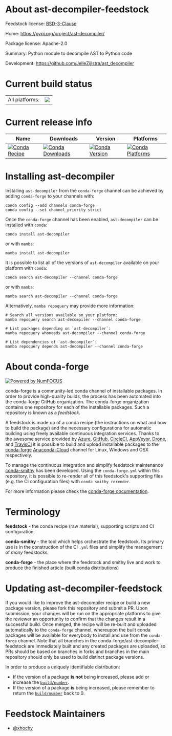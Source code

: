 About ast-decompiler-feedstock
==============================

Feedstock license: [BSD-3-Clause](https://github.com/conda-forge/ast-decompiler-feedstock/blob/main/LICENSE.txt)

Home: https://pypi.org/project/ast-decompiler/

Package license: Apache-2.0

Summary: Python module to decompile AST to Python code

Development: https://github.com/JelleZijlstra/ast_decompiler

Current build status
====================


<table><tr><td>All platforms:</td>
    <td>
      <a href="https://dev.azure.com/conda-forge/feedstock-builds/_build/latest?definitionId=18886&branchName=main">
        <img src="https://dev.azure.com/conda-forge/feedstock-builds/_apis/build/status/ast-decompiler-feedstock?branchName=main">
      </a>
    </td>
  </tr>
</table>

Current release info
====================

| Name | Downloads | Version | Platforms |
| --- | --- | --- | --- |
| [![Conda Recipe](https://img.shields.io/badge/recipe-ast--decompiler-green.svg)](https://anaconda.org/conda-forge/ast-decompiler) | [![Conda Downloads](https://img.shields.io/conda/dn/conda-forge/ast-decompiler.svg)](https://anaconda.org/conda-forge/ast-decompiler) | [![Conda Version](https://img.shields.io/conda/vn/conda-forge/ast-decompiler.svg)](https://anaconda.org/conda-forge/ast-decompiler) | [![Conda Platforms](https://img.shields.io/conda/pn/conda-forge/ast-decompiler.svg)](https://anaconda.org/conda-forge/ast-decompiler) |

Installing ast-decompiler
=========================

Installing `ast-decompiler` from the `conda-forge` channel can be achieved by adding `conda-forge` to your channels with:

```
conda config --add channels conda-forge
conda config --set channel_priority strict
```

Once the `conda-forge` channel has been enabled, `ast-decompiler` can be installed with `conda`:

```
conda install ast-decompiler
```

or with `mamba`:

```
mamba install ast-decompiler
```

It is possible to list all of the versions of `ast-decompiler` available on your platform with `conda`:

```
conda search ast-decompiler --channel conda-forge
```

or with `mamba`:

```
mamba search ast-decompiler --channel conda-forge
```

Alternatively, `mamba repoquery` may provide more information:

```
# Search all versions available on your platform:
mamba repoquery search ast-decompiler --channel conda-forge

# List packages depending on `ast-decompiler`:
mamba repoquery whoneeds ast-decompiler --channel conda-forge

# List dependencies of `ast-decompiler`:
mamba repoquery depends ast-decompiler --channel conda-forge
```


About conda-forge
=================

[![Powered by
NumFOCUS](https://img.shields.io/badge/powered%20by-NumFOCUS-orange.svg?style=flat&colorA=E1523D&colorB=007D8A)](https://numfocus.org)

conda-forge is a community-led conda channel of installable packages.
In order to provide high-quality builds, the process has been automated into the
conda-forge GitHub organization. The conda-forge organization contains one repository
for each of the installable packages. Such a repository is known as a *feedstock*.

A feedstock is made up of a conda recipe (the instructions on what and how to build
the package) and the necessary configurations for automatic building using freely
available continuous integration services. Thanks to the awesome service provided by
[Azure](https://azure.microsoft.com/en-us/services/devops/), [GitHub](https://github.com/),
[CircleCI](https://circleci.com/), [AppVeyor](https://www.appveyor.com/),
[Drone](https://cloud.drone.io/welcome), and [TravisCI](https://travis-ci.com/)
it is possible to build and upload installable packages to the
[conda-forge](https://anaconda.org/conda-forge) [Anaconda-Cloud](https://anaconda.org/)
channel for Linux, Windows and OSX respectively.

To manage the continuous integration and simplify feedstock maintenance
[conda-smithy](https://github.com/conda-forge/conda-smithy) has been developed.
Using the ``conda-forge.yml`` within this repository, it is possible to re-render all of
this feedstock's supporting files (e.g. the CI configuration files) with ``conda smithy rerender``.

For more information please check the [conda-forge documentation](https://conda-forge.org/docs/).

Terminology
===========

**feedstock** - the conda recipe (raw material), supporting scripts and CI configuration.

**conda-smithy** - the tool which helps orchestrate the feedstock.
                   Its primary use is in the construction of the CI ``.yml`` files
                   and simplify the management of *many* feedstocks.

**conda-forge** - the place where the feedstock and smithy live and work to
                  produce the finished article (built conda distributions)


Updating ast-decompiler-feedstock
=================================

If you would like to improve the ast-decompiler recipe or build a new
package version, please fork this repository and submit a PR. Upon submission,
your changes will be run on the appropriate platforms to give the reviewer an
opportunity to confirm that the changes result in a successful build. Once
merged, the recipe will be re-built and uploaded automatically to the
`conda-forge` channel, whereupon the built conda packages will be available for
everybody to install and use from the `conda-forge` channel.
Note that all branches in the conda-forge/ast-decompiler-feedstock are
immediately built and any created packages are uploaded, so PRs should be based
on branches in forks and branches in the main repository should only be used to
build distinct package versions.

In order to produce a uniquely identifiable distribution:
 * If the version of a package **is not** being increased, please add or increase
   the [``build/number``](https://docs.conda.io/projects/conda-build/en/latest/resources/define-metadata.html#build-number-and-string).
 * If the version of a package **is** being increased, please remember to return
   the [``build/number``](https://docs.conda.io/projects/conda-build/en/latest/resources/define-metadata.html#build-number-and-string)
   back to 0.

Feedstock Maintainers
=====================

* [@xhochy](https://github.com/xhochy/)

